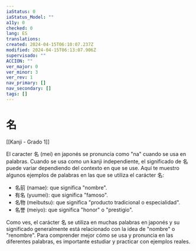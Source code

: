 ```yaml
---
iaStatus: 0
iaStatus_Model: ""
a11y: 0
checked: 0
lang: ES
translations: 
created: 2024-04-15T06:10:07.237Z
modified: 2024-04-15T06:13:07.906Z
supervisado: ""
ACCION: ""
ver_major: 0
ver_minor: 3
ver_rev: 1
nav_primary: []
nav_secondary: []
tags: []
---
```

# 名

[[Kanji - Grado 1]]

El caracter 名 (mei) en japonés se pronuncia como "na" cuando se usa en palabras. Cuando se usa como un kanji independiente, el significado de 名 puede variar dependiendo del contexto en que se use. Aquí te muestro algunos ejemplos de palabras en las que se utiliza el carácter 名:

- 名前 (namae): que significa "nombre".
- 有名 (yuumei): que significa "famoso".
- 名物 (meibutsu): que significa "producto tradicional o especialidad".
- 名誉 (meiyo): que significa "honor" o "prestigio".

Como ves, el carácter 名 se utiliza en muchas palabras en japonés y su significado generalmente está relacionado con la idea de "nombre" o "renombre". Para comprender mejor cómo se usa y pronuncia en las diferentes palabras, es importante estudiar y practicar con ejemplos reales.
